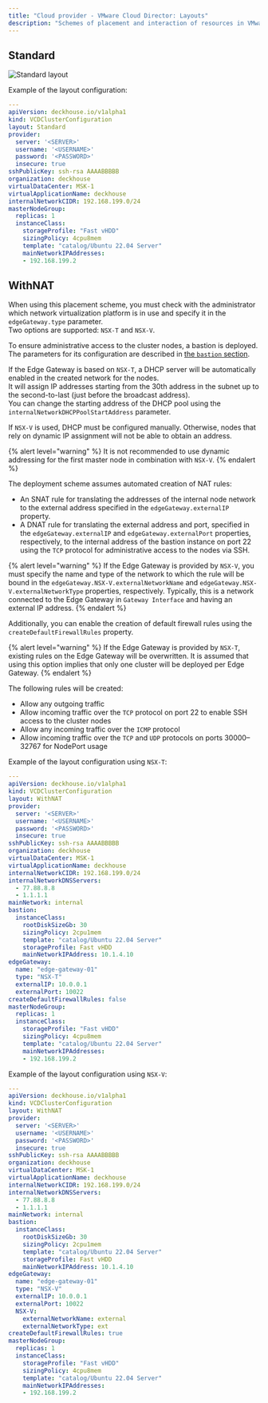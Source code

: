 ```yaml
---
title: "Cloud provider - VMware Cloud Director: Layouts"
description: "Schemes of placement and interaction of resources in VMware Cloud Director when working with the Deckhouse cloud provider."
---
```


## Standard

![Standard layout](../../images/cloud-provider-vcd/vcd-standard.png)
<!--- Source: https://www.figma.com/design/T3ycFB7P6vZIL359UJAm7g/%D0%98%D0%BA%D0%BE%D0%BD%D0%BA%D0%B8-%D0%B8-%D1%81%D1%85%D0%B5%D0%BC%D1%8B?node-id=995-11247&t=IvETjbByf1MSQzcm-0 --->

Example of the layout configuration:

```yaml
---
apiVersion: deckhouse.io/v1alpha1
kind: VCDClusterConfiguration
layout: Standard
provider:
  server: '<SERVER>'
  username: '<USERNAME>'
  password: '<PASSWORD>'
  insecure: true
sshPublicKey: ssh-rsa AAAABBBBB
organization: deckhouse
virtualDataCenter: MSK-1
virtualApplicationName: deckhouse
internalNetworkCIDR: 192.168.199.0/24
masterNodeGroup:
  replicas: 1
  instanceClass:
    storageProfile: "Fast vHDD"
    sizingPolicy: 4cpu8mem
    template: "catalog/Ubuntu 22.04 Server"
    mainNetworkIPAddresses:
    - 192.168.199.2
```

## WithNAT

When using this placement scheme, you must check with the administrator which network virtualization platform is in use and specify it in the `edgeGateway.type` parameter.  
Two options are supported: `NSX-T` and `NSX-V`.

To ensure administrative access to the cluster nodes, a bastion is deployed. The parameters for its configuration are described in [the `bastion` section](./cluster_configuration.html#vcdclusterconfiguration-bastion).

If the Edge Gateway is based on `NSX-T`, a DHCP server will be automatically enabled in the created network for the nodes.  
It will assign IP addresses starting from the 30th address in the subnet up to the second-to-last (just before the broadcast address).  
You can change the starting address of the DHCP pool using the `internalNetworkDHCPPoolStartAddress` parameter.

If `NSX-V` is used, DHCP must be configured manually. Otherwise, nodes that rely on dynamic IP assignment will not be able to obtain an address.

{% alert level="warning" %}
It is not recommended to use dynamic addressing for the first master node in combination with `NSX-V`.
{% endalert %}

The deployment scheme assumes automated creation of NAT rules:

- An SNAT rule for translating the addresses of the internal node network to the external address specified in the `edgeGateway.externalIP` property.
- A DNAT rule for translating the external address and port, specified in the `edgeGateway.externalIP` and `edgeGateway.externalPort` properties, respectively, to the internal address of the bastion instance on port 22 using the `TCP` protocol for administrative access to the nodes via SSH.

{% alert level="warning" %}
If the Edge Gateway is provided by `NSX-V`, you must specify the name and type of the network to which the rule will be bound in the `edgeGateway.NSX-V.externalNetworkName` and `edgeGateway.NSX-V.externalNetworkType` properties, respectively. Typically, this is a network connected to the Edge Gateway in `Gateway Interface` and having an external IP address.
{% endalert %}

Additionally, you can enable the creation of default firewall rules using the `createDefaultFirewallRules` property.

{% alert level="warning" %}
If the Edge Gateway is provided by `NSX-T`, existing rules on the Edge Gateway will be overwritten. It is assumed that using this option implies that only one cluster will be deployed per Edge Gateway.
{% endalert %}

The following rules will be created:

- Allow any outgoing traffic
- Allow incoming traffic over the `TCP` protocol on port 22 to enable SSH access to the cluster nodes
- Allow any incoming traffic over the `ICMP` protocol
- Allow incoming traffic over the `TCP` and `UDP` protocols on ports 30000–32767 for NodePort usage

Example of the layout configuration using `NSX-T`:

```yaml
---
apiVersion: deckhouse.io/v1alpha1
kind: VCDClusterConfiguration
layout: WithNAT
provider:
  server: '<SERVER>'
  username: '<USERNAME>'
  password: '<PASSWORD>'
  insecure: true
sshPublicKey: ssh-rsa AAAABBBBB
organization: deckhouse
virtualDataCenter: MSK-1
virtualApplicationName: deckhouse
internalNetworkCIDR: 192.168.199.0/24
internalNetworkDNSServers:
  - 77.88.8.8
  - 1.1.1.1
mainNetwork: internal
bastion:
  instanceClass:
    rootDiskSizeGb: 30
    sizingPolicy: 2cpu1mem
    template: "catalog/Ubuntu 22.04 Server"
    storageProfile: Fast vHDD
    mainNetworkIPAddress: 10.1.4.10
edgeGateway:
  name: "edge-gateway-01"
  type: "NSX-T"
  externalIP: 10.0.0.1
  externalPort: 10022
createDefaultFirewallRules: false
masterNodeGroup:
  replicas: 1
  instanceClass:
    storageProfile: "Fast vHDD"
    sizingPolicy: 4cpu8mem
    template: "catalog/Ubuntu 22.04 Server"
    mainNetworkIPAddresses:
    - 192.168.199.2
```

Example of the layout configuration using `NSX-V`:

```yaml
---
apiVersion: deckhouse.io/v1alpha1
kind: VCDClusterConfiguration
layout: WithNAT
provider:
  server: '<SERVER>'
  username: '<USERNAME>'
  password: '<PASSWORD>'
  insecure: true
sshPublicKey: ssh-rsa AAAABBBBB
organization: deckhouse
virtualDataCenter: MSK-1
virtualApplicationName: deckhouse
internalNetworkCIDR: 192.168.199.0/24
internalNetworkDNSServers:
  - 77.88.8.8
  - 1.1.1.1
mainNetwork: internal
bastion:
  instanceClass:
    rootDiskSizeGb: 30
    sizingPolicy: 2cpu1mem
    template: "catalog/Ubuntu 22.04 Server"
    storageProfile: Fast vHDD
    mainNetworkIPAddress: 10.1.4.10
edgeGateway:
  name: "edge-gateway-01"
  type: "NSX-V"
  externalIP: 10.0.0.1
  externalPort: 10022
  NSX-V:
    externalNetworkName: external
    externalNetworkType: ext
createDefaultFirewallRules: true
masterNodeGroup:
  replicas: 1
  instanceClass:
    storageProfile: "Fast vHDD"
    sizingPolicy: 4cpu8mem
    template: "catalog/Ubuntu 22.04 Server"
    mainNetworkIPAddresses:
    - 192.168.199.2
```
